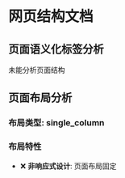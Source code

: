 # 网页结构文档

## 页面语义化标签分析

未能分析页面结构

## 页面布局分析

### 布局类型: single_column


### 布局特性

- ❌ **非响应式设计**: 页面布局固定